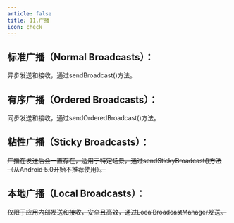 ```yaml
---
article: false
title: 11.广播
icon: check
---
```



## 标准广播（Normal Broadcasts）：
异步发送和接收，通过sendBroadcast()方法。
## 有序广播（Ordered Broadcasts）：
同步发送和接收，通过sendOrderedBroadcast()方法。
## 粘性广播（Sticky Broadcasts）：
~~广播在发送后会一直存在，适用于特定场景，通过sendStickyBroadcast()方法（从Android 5.0开始不推荐使用）。~~
## 本地广播（Local Broadcasts）：
~~仅限于应用内部发送和接收，安全且高效，通过LocalBroadcastManager发送。~~






